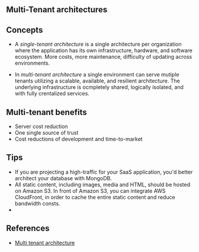 ﻿## Multi-Tenant architectures

## Concepts
- A _single-tenant architecture_ is a single architecture per organization where the application has its own infrastructure, hardware, and software ecosystem. More costs, more maintenance, difficulty of updating across environments.

- In _multi-tenant architecture_ a single environment can serve mutiple tenants utilizing a scalable, available, and resilient architecture. The underlying infrastructure is ocmpletely shared, logically isolated, and with fully crentalized services.

## Multi-tenant benefits
- Server cost reduction
- One single source of trust
- Cost reductions of development and time-to-market


## Tips
- If you are projecting a high-traffic for your SaaS application, you'd better architect your database with MongoDB.
- All static content, including images, media and HTML, should be hosted on Amazon S3. In front of Amazon S3, you can integrate AWS CloudFront, in order to cache the entire static content and reduce bandwidth consts.
- 


## References
- [Multi tenant architecture](https://www.clickittech.com/saas/multi-tenant-architecture/)
